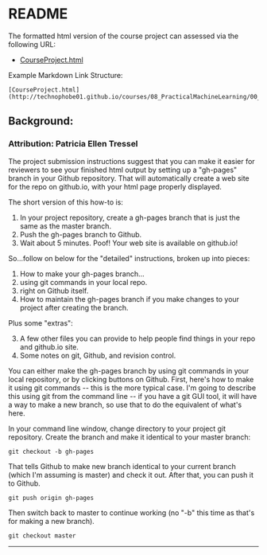 # README

The formatted html version of the course project can assessed via the following URL:

- [CourseProject.html](http://technophobe01.github.io/courses/08_PracticalMachineLearning/00_Course_Work/CourseProject/CourseProject.html) 

Example Markdown Link Structure:

	[CourseProject.html](http://technophobe01.github.io/courses/08_PracticalMachineLearning/00_Course_Work/CourseProject/CourseProject.html)


## Background:

### Attribution: Patricia Ellen Tressel

The project submission instructions suggest that you can make it easier for reviewers to see your finished html output by setting up a "gh-pages" branch in your Github repository.  That will automatically create a web site for the repo on github.io, with your html page properly displayed.

The short version of this how-to is:

1. In your project repository, create a gh-pages branch that is just the same as the master branch.
1. Push the gh-pages branch to Github.
1. Wait about 5 minutes.  Poof!  Your web site is available on github.io!

So...follow on below for the "detailed" instructions, broken up into pieces:

1. How to make your gh-pages branch...
1. using git commands in your local repo.
1. right on Github itself.
1. How to maintain the gh-pages branch if you make changes to your project after creating the branch.

Plus some "extras":

3. A few other files you can provide to help people find things in your repo and github.io site.
4. Some notes on git, Github, and revision control.

You can either make the gh-pages branch by using git commands in your local repository, or by clicking buttons on Github.  First, here's how to make it using git commands -- this is the more typical case.  I'm going to describe this using git from the command line -- if you have a git GUI tool, it will have a way to make a new branch, so use that to do the equivalent of what's here.

In your command line window, change directory to your project git repository.  Create the branch and make it identical to your master branch:

	git checkout -b gh-pages

That tells Github to make new branch identical to your current branch (which I'm assuming is master) and check it out.  After that, you can push it to Github.

	git push origin gh-pages

Then switch back to master to continue working (no "-b" this time as that's for making a new branch).

	git checkout master

---
